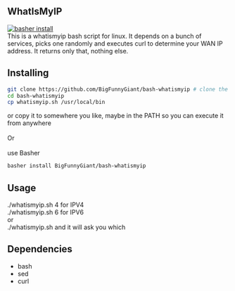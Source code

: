 ## WhatIsMyIP
 [![basher install](https://www.basher.it/assets/logo/basher_install.svg)](https://www.basher.it/package/)\
This is a whatismyip bash script for linux.
It depends on a bunch of services, picks one randomly and executes curl to determine your WAN IP address. It returns only that, nothing else.

## Installing

```bash
git clone https://github.com/BigFunnyGiant/bash-whatismyip # clone the repository
cd bash-whatismyip
cp whatismyip.sh /usr/local/bin
```
or copy it to somewhere you like, maybe in the PATH so you can execute it from anywhere\
\
Or\
\
use Basher
```bash
basher install BigFunnyGiant/bash-whatismyip
```

## Usage
./whatismyip.sh 4 for IPV4\
./whatismyip.sh 6 for IPV6\
or\
./whatismyip.sh and it will ask you which

## Dependencies
- bash
- sed
- curl
